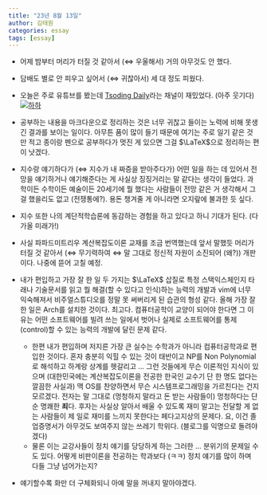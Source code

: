 ```yaml
---
title: "23년 8월 13일"
author: 김태원
categories: essay
tags: [essay]
---
```


- 어제 밤부터 머리가 터질 것 같아서 ($\Leftrightarrow$ 우울해서) 거의 아무것도
안 했다. 
- 담배도 별로 안 피우고 싶어서 ($\Leftrightarrow$ 귀찮아서) 세 대 정도 피웠다.
- 오늘은 주로 유튜브를 봤는데 [Tsoding Daily](https://www.youtube.com/@TsodingDaily)라는 채널이 재밌었다. (아주 웃기다)
    [![하하](http://img.youtube.com/vi/Z6U3dM2P8qw/0.jpg)](https://www.youtube.com/watch?v=Z6U3dM2P8qw)

- 공부하는 내용을 마크다운으로 정리하는 것은 너무 귀찮고 들이는 노력에 비해 못생긴 결과를 보이는 일이다. 아무튼 품이 많이 들기 때문에 여기는 주로 일기 같은 것만 적고 종이랑 펜으로 공부하다가 멋진 게 있으면 그걸 $\LaTeX$으로 정리하는 편이 낫겠다.
- 지수랑 얘기하다가 ($\Leftrightarrow$ 지수가 내 짜증을 받아주다가) 어떤 일을 하는 데 있어서 전망을 얘기하거나 얘기해준다는 게 사실상 징징거리는 말 같다는 생각이 들었다. 과학이든 수학이든 예술이든 20세기에 뭘 했다는 사람들이 전망 같은 거 생각해서 그걸 했을리도 없고 (전쟁통에?). 용돈 챙겨줄 게 아니라면 오지랖에 불과한 듯 싶다. 
- 지수 또한 나의 계단적학습론에 동감하는 경험을 하고 있다고 하니 기대가 된다. (다가올 미래가!)
- 사실 파파드미트리우 계산복잡도이론 교재를 조금 번역했는데 앞서 말했듯 머리가 터질 것 같아서 ($\Leftrightarrow$ 무기력하여 $\Leftrightarrow$ 말 그대로 정신적 자원이 소진되어 (왜?)) 개판이다. 나중에 뜯어 고칠 예정.
- 내가 편입하고 가장 잘 한 일 두 가지는 $\LaTeX$ 삽질로 특정 스택익스체인지 타래나 기술문서를 읽고 뭘 해결(할 수 있다고 인식)하는 능력의 개발과 vim에 너무 익숙해져서 비주얼스튜디오를 정말 못 써버리게 된 습관의 형성 같다. 올해 가장 잘 한 일은 Arch를 설치한 것이다. 최고다. 컴퓨터공학이 교양이 되어야 한다면 그 이유는 어떤 소프트웨어를 빌려 쓰는 일에서 벗어나 실제로 소프트웨어를 통제(control)할 수 있는 능력의 개발에 달린 문제 같다.
    - 한편 내가 편입하며 저지른 가장 큰 실수는 수학과가 아니라 컴퓨터공학과로 편입한 것이다. 혼자 충분히 익힐 수 있는 것이 태반이고 NP를 Non Polynomial로 해석하고 하계랑 상계를 헷갈리고 $\ldots$ 그런 것들에게 무슨 이론적인 지식이 있으며 (대한민국에는 계산복잡도이론을 전공한 한국인 교수기 단 한 명도 없다는 깔끔한 사실과) 맥 OS를 찬양하면서 무슨 시스템프로그래밍을 가르친다는 건지 모르겠다. 전자는 말 그대로 (멍청하지 말라고 돈 받는 사람들이) 멍청하다는 단순 명쾌한 **죄**다. 후자는 사실상 알아서 배울 수 있도록 재미 말고는 전달할 게 없는 사람들이 제 일로 재미를 느끼지 못한다는 페다고지상의 문제다. 요, 이건 졸업증명서가 아무것도 보여주지 않는 쓰레기 학위다. (블로그를 익명으로 돌려야겠다)
    - 물론 이는 교강사들이 정치 얘기를 당당하게 하는 그러한 $\ldots$ 분위기의 문제일 수도 있다. 어떻게 비판이론을 전공하는 학과보다 (ㅋㅋ) 정치 얘기를 많이 하며 다들 그냥 넘어가는지?
- 얘기할수록 화만 더 구체화되니 아예 말을 꺼내지 말아야겠다.
